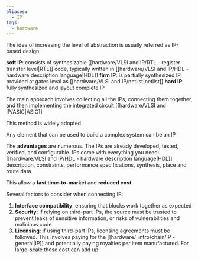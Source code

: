 ```yaml
---
aliases:
  - IP
tags:
  - hardware
---
```

The idea of increasing the level of abstraction is usually referred as IP-based design

**soft IP**: consists of synthesizable [[hardware/VLSI and IP/RTL - register transfer level|RTL]] code, typically written in [[hardware/VLSI and IP/HDL - hardware description language|HDL]]
**firm IP**: is partially synthesized IP, provided at gates leval as [[hardware/VLSI and IP/netlist|netlist]]
**hard IP**: fully synthesized and layout complete IP

The main approach involves collecting all the IPs, connecting them together, and then implementing the integrated circuit [[hardware/VLSI and IP/ASIC|ASIC]]


This method is widely adopted 

Any element that can be used to build a complex system can be an IP

The **advantages** are numerous. The IPs are already developed, tested, verified, and configurable. 
IPs come with everything you need: [[hardware/VLSI and IP/HDL - hardware description language|HDL]] description, constraints, performance specifications, synthesis, place and route data

This allow a **fast time-to-market** and **reduced cost**

Several factors to consider when connecting IP:
1. **Interface compatibility**: ensuring that blocks work together as expected
2. **Security**: if relying on third-part IPs, the source must be trusted to prevent leaks of sensitive information, or risks of vulnerabilities and malicious code
3. **Licensing**: if using third-part IPs, licensing agreements must be followed. This involves paying for the [[hardware/_intro/chain/IP - general|IP]] and potentially paying royalties per item manufactured. For large-scale these cost can add up




